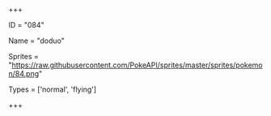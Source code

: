 




+++

ID = "084"

Name = "doduo"

Sprites = "https://raw.githubusercontent.com/PokeAPI/sprites/master/sprites/pokemon/84.png"

Types = ['normal', 'flying']

+++


